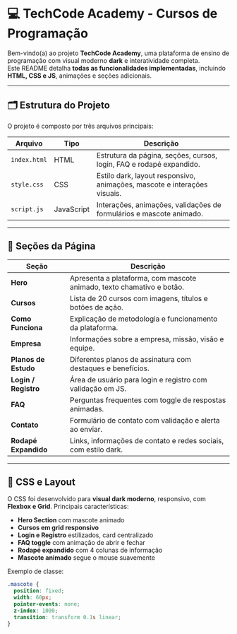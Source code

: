 # 💻 TechCode Academy - Cursos de Programação

Bem-vindo(a) ao projeto **TechCode Academy**, uma plataforma de ensino de programação com visual moderno **dark** e interatividade completa.  
Este README detalha **todas as funcionalidades implementadas**, incluindo **HTML, CSS e JS**, animações e seções adicionais.

---

## 🗂 Estrutura do Projeto

O projeto é composto por três arquivos principais:

| Arquivo         | Tipo        | Descrição                                                                 |
|-----------------|------------|---------------------------------------------------------------------------|
| `index.html`    | HTML       | Estrutura da página, seções, cursos, login, FAQ e rodapé expandido.      |
| `style.css`     | CSS        | Estilo dark, layout responsivo, animações, mascote e interações visuais. |
| `script.js`     | JavaScript | Interações, animações, validações de formulários e mascote animado.      |

---

## 📌 Seções da Página

| Seção                     | Descrição                                                                 |
|----------------------------|---------------------------------------------------------------------------|
| **Hero**                  | Apresenta a plataforma, com mascote animado, texto chamativo e botão.    |
| **Cursos**                | Lista de 20 cursos com imagens, títulos e botões de ação.                |
| **Como Funciona**         | Explicação de metodologia e funcionamento da plataforma.                 |
| **Empresa**               | Informações sobre a empresa, missão, visão e equipe.                     |
| **Planos de Estudo**      | Diferentes planos de assinatura com destaques e benefícios.              |
| **Login / Registro**      | Área de usuário para login e registro com validação em JS.               |
| **FAQ**                   | Perguntas frequentes com toggle de respostas animadas.                   |
| **Contato**               | Formulário de contato com validação e alerta ao enviar.                  |
| **Rodapé Expandido**       | Links, informações de contato e redes sociais, com estilo dark.          |

---

## 🎨 CSS e Layout

O CSS foi desenvolvido para **visual dark moderno**, responsivo, com **Flexbox e Grid**. Principais características:

- **Hero Section** com mascote animado
- **Cursos em grid responsivo**  
- **Login e Registro** estilizados, card centralizado  
- **FAQ toggle** com animação de abrir e fechar  
- **Rodapé expandido** com 4 colunas de informação  
- **Mascote animado** segue o mouse suavemente  

Exemplo de classe:

```css
.mascote {
  position: fixed;          
  width: 60px;              
  pointer-events: none;     
  z-index: 1000;            
  transition: transform 0.1s linear;
}

